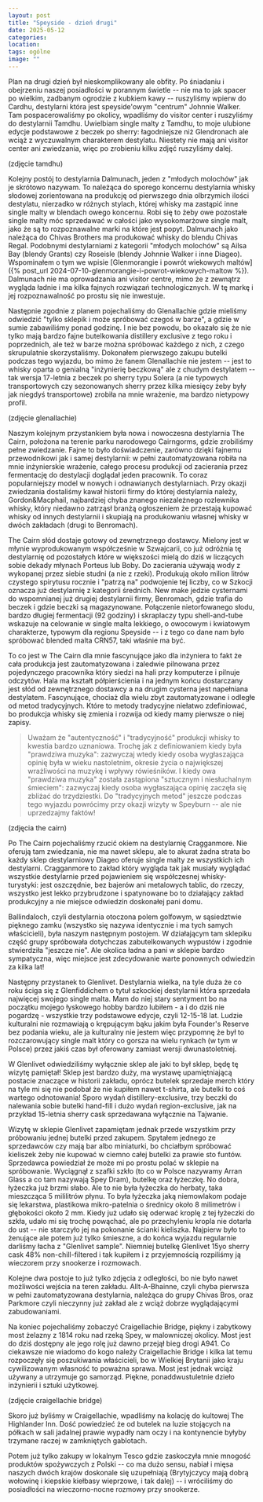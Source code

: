 ```yaml
---
layout: post
title: "Speyside - dzień drugi"
date: 2025-05-12
categories: 
location: 
tags: ogólne
image: ""
---
```


Plan na drugi dzień był nieskomplikowany ale obfity. Po śniadaniu i obejrzeniu naszej posiadłości w porannym świetle -- nie ma to jak spacer po wielkim, zadbanym ogrodzie z kubkiem kawy -- ruszyliśmy wpierw do Cardhu, destylarni która jest speyside'owym "centrum" Johnnie Walker. Tam pospacerowaliśmy po okolicy, wpadliśmy do visitor center i ruszyliśmy do destylarnii Tamdhu. Uwielbiam single malty z Tamdhu, to moje ulubione edycje podstawowe z beczek po sherry: łagodniejsze niż Glendronach ale wciąż z wyczuwalnym charakterem destylatu. Niestety nie mają ani visitor center ani zwiedzania, więc po zrobieniu kilku zdjęć ruszyliśmy dalej.

(zdjęcie tamdhu)

Kolejny postój to destylarnia Dalmunach, jeden z "młodych molochów" jak je skrótowo nazywam. To należąca do sporego koncernu destylarnia whisky słodowej zorientowana na produkcję od pierwszego dnia olbrzymich ilości destylatu, nierzadko w różnych stylach, której whisky ma zastąpić inne single malty w blendach owego koncernu. Robi się to żeby owe pozostałe single malty móc sprzedawać w całości jako wysokomarżowe single malt, jako że są to rozpoznawalne marki na które jest popyt. Dalmunach jako należąca do Chivas Brothers ma produkować whisky do blendu Chivas Regal. Podobnymi destylarniami z kategorii "młodych molochów" są Ailsa Bay (blendy Grants) czy Roseisle (blendy Johnnie Walker i inne Diageo). Wspominałem o tym we wpisie [Glenmorangie i powrót wiekowych maltów]({% post_url 2024-07-10-glenmorangie-i-powrot-wiekowych-maltow %}). Dalmunach nie ma oprowadzania ani visitor centre, mimo że z zewnątrz wygląda ładnie i ma kilka fajnych rozwiązań technologicznych. W tę markę i jej rozpoznawalność po prostu się nie inwestuje.

Następnie zgodnie z planem pojechaliśmy do Glenallachie gdzie mieliśmy odwiedzić "tylko sklepik i może spróbować czegoś w barze", a gdzie w sumie zabawiliśmy ponad godzinę. I nie bez powodu, bo okazało się że nie tylko mają bardzo fajne butelkowania distillery exclusive z tego roku i poprzednich, ale też w barze można spróbować każdego z nich, z czego skrupulatnie skorzystaliśmy. Dokonałem pierwszego zakupu butelki podczas tego wyjazdu, bo mimo że fanem Glenallachie nie jestem -- jest to whisky oparta o genialną "inżynierię beczkową" ale z chudym destylatem -- tak wersja 17-letnia z beczek po sherry typu Solera (a nie typowych transportowych czy sezonowanych sherry przez kilka miesięcy żeby były jak niegdyś transportowe) zrobiła na mnie wrażenie, ma bardzo nietypowy profil.

(zdjęcie glenallachie)

Naszym kolejnym przystankiem była nowa i nowoczesna destylarnia The Cairn, położona na terenie parku narodowego Cairngorms, gdzie zrobiliśmy pełne zwiedzanie. Fajne to było doświadczenie, zarówno dzięki fajnemu przewodnikowi jak i samej destylarnii: w pełni zautomatyzowana robiła na mnie inżynierskie wrażenie, całego procesu produkcji od zacierania przez fermentację do destylacji doglądał jeden pracownik. To coraz popularniejszy model w nowych i odnawianych destylarniach. Przy okazji zwiedzania dostaliśmy kawał historii firmy do której destylarnia należy, Gordon&Macphail, najbardziej chyba znanego niezależnego rozlewnika whisky, który niedawno zatrząsł branżą ogłoszeniem że przestają kupować whisky od innych destylarnii i skupiają na produkowaniu własnej whisky w dwóch zakładach (drugi to Benromach).

The Cairn słód dostaje gotowy od zewnętrznego dostawcy. Mielony jest w młynie wyprodukowanym współcześnie w Szwajcarii, co już odróżnia tę destylarnię od pozostałych które w większości mielą do dziś w liczących sobie dekady młynach Porteus lub Boby. Do zacierania używają wody z wykopanej przez siebie studni (a nie z rzeki). Produkują około milion litrów czystego spirytusu rocznie i "patrzą na" podwojenie tej liczby, co w Szkocji oznacza już destylarnię z kategorii średnich. New make jedzie cysternami do wspomnianej już drugiej destylarnii firmy, Benromach, gdzie trafia do beczek i gdzie beczki są magazynowane. Połączenie nietorfowanego słodu, bardzo długiej fermentacji (92 godziny) i skraplaczy typu shell-and-tube wskazuje na celowanie w single malta lekkiego, o owocowym i kwiatowym charakterze, typowym dla regionu Speyside -- i z tego co dane nam było spróbować blended malta CRN57, taki właśnie ma być.

To co jest w The Cairn dla mnie fascynujące jako dla inżyniera to fakt że cała produkcja jest zautomatyzowana i zaledwie pilnowana przez pojedynczego pracownika który siedzi na hali przy komputerze i pilnuje odczytów. Hala ma kształt półpierścienia i na jednym końcu dostarczany jest słód od zewnętrznego dostawcy a na drugim cysterna jest napełniana destylatem. Fascynujące, chociaż dla wielu zbyt zautomatyzowane i odległe od metod tradycyjnych. Które to metody tradycyjne niełatwo zdefiniować, bo produkcja whisky się zmienia i rozwija od kiedy mamy pierwsze o niej zapisy. 

<blockquote>Uważam że "autentyczność" i "tradycyjność" produkcji whisky to kwestia bardzo uznaniowa. Trochę jak z definiowaniem kiedy była "prawdziwa muzyka": zazwyczaj wtedy kiedy osoba wygłaszająca opinię była w wieku nastoletnim, okresie życia o największej wrażliwości na muzykę i wpływy rówieśników. I kiedy owa "prawdziwa muzyka" została zastąpiona "sztucznym i niesłuchalnym śmieciem": zazwyczaj kiedy osoba wygłaszająca opinię zaczęła się zbliżać do trzydziestki. Do "tradycyjnych metod" jeszcze podczas tego wyjazdu powrócimy przy okazji wizyty w Speyburn -- ale nie uprzedzajmy faktów!</blockquote>

(zdjęcia the cairn)

Po The Cairn pojechaliśmy rzucić okiem na destylarnię Cragganmore. Nie oferują tam zwiedzania, nie ma nawet sklepu, ale to akurat żadna strata bo każdy sklep destylarniowy Diageo oferuje single malty ze wszystkich ich destylarni. Cragganmore to zakład który wygląda tak jak musiały wyglądać wszystkie destylarnie przed pojawieniem się współczesnej whisky-turystyki: jest oszczędnie, bez bajerów ani metalowych tablic, do rzeczy, wszystko jest lekko przybrudzone i spatynowane bo to działający zakład produkcyjny a nie miejsce odwiedzin doskonałej pani domu.

Ballindaloch, czyli destylarnia otoczona polem golfowym, w sąsiedztwie pięknego zamku (wszystko się nazywa identycznie i ma tych samych właścicieli), była naszym następnym postojem. W działającym tam sklepiku część grupy spróbowała dotychczas zabutelkowanych wypustów i zgodnie stwierdziła "jeszcze nie". Ale okolica ładna a pani w sklepie bardzo sympatyczna, więc miejsce jest zdecydowanie warte ponownych odwiedzin za kilka lat!

Następny przystanek to Glenlivet. Destylarnia wielka, na tyle duża że co roku ściga się z Glenfiddichem o tytuł szkockiej destylarnii która sprzedała najwięcej swojego single malta. Mam do niej stary sentyment bo na początku mojego łyskowego hobby bardzo lubiłem - a i do dziś nie pogardzę - wszystkie trzy podstawowe edycje, czyli 12-15-18 lat. Ludzie kulturalni nie rozmawiają o krępującym bąku jakim była Founder's Reserve bez podania wieku, ale ja kulturalny nie jestem więc przypomnę że był to rozczarowujący single malt który co gorsza na wielu rynkach (w tym w Polsce) przez jakiś czas był oferowany zamiast wersji dwunastoletniej.

W Glenlivet odwiedziliśmy wyłącznie sklep ale jaki to był sklep, będę tę wizytę pamiętał! Sklep jest bardzo duży, ma wystawę upamiętniającą postacie znaczące w historii zakładu, oprócz butelek sprzedaje merch który na tyle mi się nie podobał że nie kupiłem nawet t-shirta, ale butelki to coś wartego odnotowania! Sporo wydań distillery-exclusive, trzy beczki do nalewania sobie butelki hand-fill i dużo wydań region-exclusive, jak na przykład 15-letnia sherry cask sprzedawana wyłącznie na Tajwanie.

Wizytę w sklepie Glenlivet zapamiętam jednak przede wszystkim przy próbowaniu jednej butelki przed zakupem. Spytałem jednego ze sprzedawców czy mają bar albo miniaturki, bo chciałbym spróbować kieliszek żeby nie kupować w ciemno całej butelki za prawie sto funtów. Sprzedawca powiedział że może mi po prostu polać w sklepie na spróbowanie. Wyciągnął z szafki szkło (to co w Polsce nazywamy Arran Glass a co tam nazywają Spey Dram), butelkę oraz łyżeczkę. No dobra, łyżeczka już brzmi słabo. Ale to nie była łyżeczka do herbaty, taka mieszcząca 5 mililitrów płynu. To była łyżeczka jaką niemowlakom podaje się lekarstwa, plastikowa mikro-patelnia o średnicy około 8 milimetrów i głębokości około 2 mm. Kiedy już udało się oderwać kroplę z tej łyżeczki do szkła, udało mi się trochę powąchać, ale po przechyleniu kropla nie dotarła do ust -- nie starczyło jej na pokonanie ścianki kieliszka. Najpierw było to żenujące ale potem już tylko śmieszne, a do końca wyjazdu regularnie darliśmy łacha z "Glenlivet sample". Niemniej butelkę Glenlivet 15yo sherry cask 48% non-chill-filtered i tak kupiłem i z przyjemnością rozpiliśmy ją wieczorem przy snookerze i rozmowach.

Kolejne dwa postoje to już tylko zdjęcia z odległości, bo nie było nawet możliwości wejścia na teren zakładu. Allt-A-Bhainne, czyli chyba pierwsza w pełni zautomatyzowana destylarnia, należąca do grupy Chivas Bros, oraz Parkmore czyli nieczynny już zakład ale z wciąż dobrze wyglądającymi zabudowaniami.

Na koniec pojechaliśmy zobaczyć Craigellachie Bridge, piękny i zabytkowy most żelazny z 1814 roku nad rzeką Spey, w malowniczej okolicy. Most jest do dziś dostępny ale jego rolę już dawno przejął bieg drogi A941. Co ciekawsze nie wiadomo do kogo należy Craigellachie Bridge i kilka lat temu rozpoczęły się poszukiwania właścicieli, bo w Wielkiej Brytanii jako kraju cywilizowanym własność to poważna sprawa. Most jest jednak wciąż używany a utrzymuje go samorząd. Piękne, ponaddwustuletnie dzieło inżynierii i sztuki użytkowej.

(zdjęcie craigellachie bridge)

Skoro już byliśmy w Craigellachie, wpadliśmy na kolację do kultowej The Highlander Inn. Dość powiedzieć że od butelek na luzie stojących na półkach w sali jadalnej prawie wypadły nam oczy i na kontynencie byłyby trzymane raczej w zamkniętych gablotach.

Potem już tylko zakupy w lokalnym Tesco gdzie zaskoczyła mnie mnogość produktów spożywczych z Polski -- co ma dużo sensu, nabiał i mięsa naszych dwóch krajów doskonale się uzupełniają (Brytyjczycy mają dobrą wołowinę i kiepskie kiełbasy wieprzowe, i tak dalej) -- i wróciliśmy do posiadłości na wieczorno-nocne rozmowy przy snookerze.